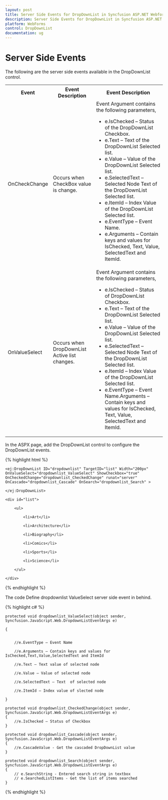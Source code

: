```yaml
---
layout: post
title: Server Side Events for DropDownList in Syncfusion ASP.NET Webforms
description: Server Side Events for DropDownList in Syncfusion ASP.NET Webforms
platform: WebForms
control: DropDownList
documentation: ug
---
```


# Server Side Events

The following are the server side events available in the DropDownList control.

<table>
<tr><th>
Event</th><th>
Event Description</th><th>
Event Description</th></tr>
<tr>
<td>
OnCheckChange</td><td>
Occurs when CheckBox value is change.</td><td>
Event Argument contains the following parameters,
<ul>
<li>e.IsChecked – Status of the DropDownList Checkbox.</li>
<li>e.Text – Text of the DropDownList Selected list.</li>
<li>e.Value – Value of the DropDownList Selected list.</li>
<li>e.SelectedText – Selected Node Text of the DropDownList Selected list.</li>
<li>e.ItemId – Index Value of the DropDownList Selected list.</li>
<li>e.EventType – Event Name.</li>
<li>e.Arguments – Contain keys and values for IsChecked, Text, Value, SelectedText and ItemId.</li>
</ul>
</td></tr>
<tr>
<td>
OnValueSelect</td><td>
Occurs when DropDownList Active list changes.</td><td>
Event Argument contains the following parameters, 
<ul>
<li>e.IsChecked – Status of DropDownList Checkbox.</li>
<li>e.Text – Text of the DropDownList Selected list.</li>
<li>e.Value – Value of the DropDownList Selected list.</li>
<li>e.SelectedText – Selected Node Text of the DropDownList Selected list.</li>
<li>e.ItemId – Index Value of the DropDownList Selected list.</li>
<li>e.EventType – Event Name.Arguments – Contain keys and values for IsChecked, Text, Value, SelectedText and ItemId.</li>
</ul></td></tr>
</table>

In the ASPX page, add the DropDownList control to configure the DropDownList events.

{% highlight html %}

    <ej:DropDownList ID="dropdownlist" TargetID="list" Width="200px" OnValueSelect="dropdownlist_ValueSelect" ShowCheckbox="true" OnCheckedChange="dropdownlist_CheckedChange" runat="server" OnCascade="dropdownlist_Cascade" OnSearch="dropdownlist_Search" >

    </ej:DropDownList>

    <div id="list">

        <ul>

            <li>Art</li>

            <li>Architecture</li>

            <li>Biography</li>

            <li>Comics</li>

            <li>Sports</li>

            <li>Science</li>

        </ul>

    </div>

{% endhighlight %}

The code Define dropdownlist ValueSelect server side event in behind.

{% highlight c# %}

    protected void dropdownlist_ValueSelect(object sender, Syncfusion.JavaScript.Web.DropdownListEventArgs e)

    {


        //e.EventType – Event Name

        //e.Arguments – Contain keys and values for IsChecked,Text,Value,SelectedText and ItemId

        //e.Text – Text value of selected node

        //e.Value – Value of selected node

        //e.SelectedText – Text  of selected node

        //e.ItemId – Index value of slected node

    }
	
	protected void dropdownlist_CheckedChange(object sender, Syncfusion.JavaScript.Web.DropdownListEventArgs e)
	{
	    //e.IsChecked – Status of Checkbox
	}

	protected void dropdownlist_Cascade(object sender, Syncfusion.JavaScript.Web.DropdownListEventArgs e)
	{
        //e.CascadeValue - Get the cascaded DropDownList value
	}

	protected void dropdownlist_Search(object sender, Syncfusion.JavaScript.Web.DropdownListEventArgs e)
	{
        // e.SearchString - Entered search string in textbox
        // e.SearchedListItems - Get the list of items searched
	}


{% endhighlight %}
